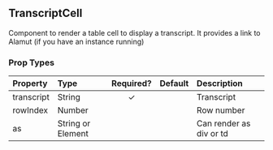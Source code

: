 TranscriptCell
------------------

Component to render a table cell to display a transcript.  It provides a link to Alamut (if you have an instance running)

### Prop Types

| Property | Type | Required? | Default | Description |
|:---|:---|:---:|:---|:---|
| transcript | String | ✓ |  | Transcript |
| rowIndex | Number |  |  | Row number |
| as | String or Element |  |  | Can render as div or td |
